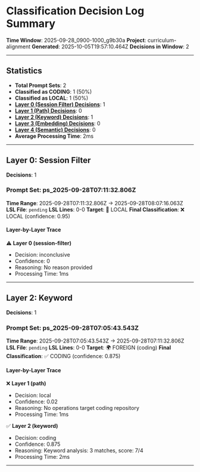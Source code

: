 # Classification Decision Log Summary

**Time Window**: 2025-09-28_0900-1000_g9b30a
**Project**: curriculum-alignment
**Generated**: 2025-10-05T19:57:10.464Z
**Decisions in Window**: 2

---

## Statistics

- **Total Prompt Sets**: 2
- **Classified as CODING**: 1 (50%)
- **Classified as LOCAL**: 1 (50%)
- **[Layer 0 (Session Filter) Decisions](#layer-0-session-filter)**: 1
- **[Layer 1 (Path) Decisions](#layer-1-path)**: 0
- **[Layer 2 (Keyword) Decisions](#layer-2-keyword)**: 1
- **[Layer 3 (Embedding) Decisions](#layer-3-embedding)**: 0
- **[Layer 4 (Semantic) Decisions](#layer-4-semantic)**: 0
- **Average Processing Time**: 2ms

---

## Layer 0: Session Filter

**Decisions**: 1

### Prompt Set: ps_2025-09-28T07:11:32.806Z

**Time Range**: 2025-09-28T07:11:32.806Z → 2025-09-28T08:07:16.063Z
**LSL File**: `pending`
**LSL Lines**: 0-0
**Target**: 📍 LOCAL
**Final Classification**: ❌ LOCAL (confidence: 0.95)

#### Layer-by-Layer Trace

⚠️ **Layer 0 (session-filter)**
- Decision: inconclusive
- Confidence: 0
- Reasoning: No reason provided
- Processing Time: 1ms

---

## Layer 2: Keyword

**Decisions**: 1

### Prompt Set: ps_2025-09-28T07:05:43.543Z

**Time Range**: 2025-09-28T07:05:43.543Z → 2025-09-28T07:11:32.806Z
**LSL File**: `pending`
**LSL Lines**: 0-0
**Target**: 🌍 FOREIGN (coding)
**Final Classification**: ✅ CODING (confidence: 0.875)

#### Layer-by-Layer Trace

❌ **Layer 1 (path)**
- Decision: local
- Confidence: 0.02
- Reasoning: No operations target coding repository
- Processing Time: 1ms

✅ **Layer 2 (keyword)**
- Decision: coding
- Confidence: 0.875
- Reasoning: Keyword analysis: 3 matches, score: 7/4
- Processing Time: 2ms

---

